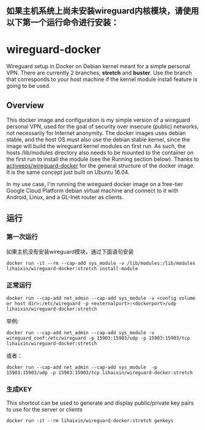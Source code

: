 ## 如果主机系统上尚未安装wireguard内核模块，请使用以下第一个运行命令进行安装：

# wireguard-docker
Wireguard setup in Docker on Debian  kernel meant for a simple personal VPN.
There are currently 2 branches, __stretch__ and __buster__. Use the branch that corresponds to your host machine if the kernel module install feature is going to be used.


## Overview
This docker image and configuration is my simple version of a wireguard personal VPN, used for the goal of security over insecure (public) networks, not necessarily for Internet anonymity. The docker images uses debian stable, and the host OS must also use the debian stable kernel, since the image will build the wireguard kernel modules on first run. As such, the hosts /lib/modules directory also needs to be mounted to the container on the first run to install the module (see the Running section below). Thanks to [activeeos/wireguard-docker](https://github.com/activeeos/wireguard-docker) for the general structure of the docker image. It is the same concept just built on Ubuntu 16.04.

In my use case, I'm running the wireguard docker image on a free-tier Google Cloud Platform debian virtual machine and connect to it with Android, Linux, and a GL-Inet router as clients.

## 运行
### 第一次运行

如果主机没有安装wireguard模块，通过下面语句安装
```
docker run -it --rm --cap-add sys_module -v /lib/modules:/lib/modules lihaixin/wireguard-docker:stretch install-module
```

### 正常运行
```
docker run --cap-add net_admin --cap-add sys_module -v <config volume or host dir>:/etc/wireguard -p <externalport>:<dockerport>/udp lihaixin/wireguard-docker:stretch
```
举例:
```
docker run --cap-add net_admin --cap-add sys_module -v wireguard_conf:/etc/wireguard -p 15903:15903/udp -p 15903:15903/tcp lihaixin/wireguard-docker:stretch
```

或者：
```
docker run --cap-add net_admin --cap-add sys_module  -p 15903:15903/udp -p 15903:15903/tcp lihaixin/wireguard-docker:stretch
```
### 生成KEY
This shortcut can be used to generate and display public/private key pairs to use for the server or clients
```
docker run -it --rm lihaixin/wireguard-docker:stretch genkeys
```

